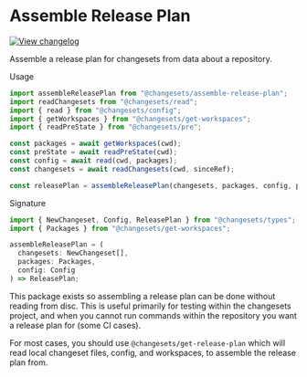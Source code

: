 # Assemble Release Plan

[![View changelog](https://img.shields.io/badge/changelogs.xyz-Explore%20Changelog-brightgreen)](https://changelogs.xyz/@changesets/assemble-release-plan)

Assemble a release plan for changesets from data about a repository.

Usage

```ts
import assembleReleasePlan from "@changesets/assemble-release-plan";
import readChangesets from "@changesets/read";
import { read } from "@changesets/config";
import { getWorkspaces } from "@changesets/get-workspaces";
import { readPreState } from "@changesets/pre";

const packages = await getWorkspaces(cwd);
const preState = await readPreState(cwd);
const config = await read(cwd, packages);
const changesets = await readChangesets(cwd, sinceRef);

const releasePlan = assembleReleasePlan(changesets, packages, config, preState);
```

Signature

```ts
import { NewChangeset, Config, ReleasePlan } from "@changesets/types";
import { Packages } from "@changesets/get-workspaces";

assembleReleasePlan = (
  changesets: NewChangeset[],
  packages: Packages,
  config: Config
) => ReleasePlan;
```

This package exists so assembling a release plan can be done without reading from disc.
This is useful primarily for testing within the changesets project, and when you cannot
run commands within the repository you want a release plan for (some CI cases).

For most cases, you should use `@changesets/get-release-plan` which will read local changeset
files, config, and workspaces, to assemble the release plan from.
